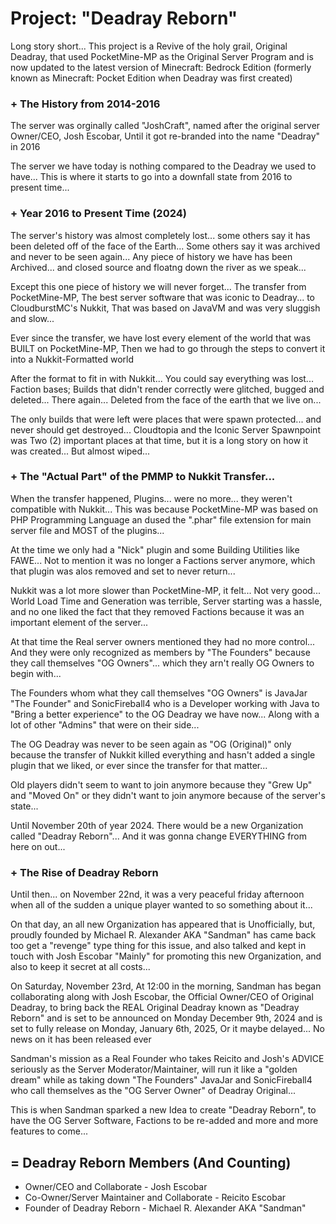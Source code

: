 # Project: "Deadray Reborn"
Long story short... This project is a Revive of the holy grail, Original Deadray, that used PocketMine-MP as the Original Server Program and is now updated to the latest version of Minecraft: Bedrock Edition (formerly known as Minecraft: Pocket Edition when Deadray was first created)

### + The History from 2014-2016
The server was orginally called "JoshCraft", named after the original server Owner/CEO, Josh Escobar, Until it got re-branded into the name "Deadray" in 2016

The server we have today is nothing compared to the Deadray we used to have... This is where it starts to go into a downfall state from 2016 to present time...

### + Year 2016 to Present Time (2024)
The server's history was almost completely lost... some others say it has been deleted off of the face of the Earth... Some others say it was archived and never to be seen again... Any piece of history we have has been Archived... and closed source and floatng down the river as we speak...

Except this one piece of history we will never forget... The transfer from PocketMine-MP, The best server software that was iconic to Deadray... to CloudburstMC's Nukkit, That was based on JavaVM and was very sluggish and slow...

Ever since the transfer, we have lost every element of the world that was BUILT on PocketMine-MP, Then we had to go through the steps to convert it into a Nukkit-Formatted world

After the format to fit in with Nukkit... You could say everything was lost... Faction bases; Builds that didn't render correctly were glitched, bugged and deleted... There again... Deleted from the face of the earth that we live on...

The only builds that were left were places that were spawn protected... and never should get destroyed... Cloudtopia and the Iconic Server Spawnpoint was Two (2) important places at that time, but it is a long story on how it was created... But almost wiped...

### + The "Actual Part" of the PMMP to Nukkit Transfer...
When the transfer happened, Plugins... were no more... they weren't compatible with Nukkit... This was because PocketMine-MP was based on PHP Programming Language an dused the ".phar" file extension for main server file and MOST of the plugins...

At the time we only had a "Nick" plugin and some Building Utilities like FAWE... Not to mention it was no longer a Factions server anymore, which that plugin was alos removed and set to never return...

Nukkit was a lot more slower than PocketMine-MP, it felt... Not very good... World Load Time and Generation was terrible, Server starting was a hassle, and no one liked the fact that they removed Factions because it was an important element of the server...

At that time the Real server owners mentioned they had no more control... And they were only recognized as members by "The Founders" because they call themselves "OG Owners"... which they arn't really OG Owners to begin with...

The Founders whom what they call themselves "OG Owners" is JavaJar "The Founder" and SonicFireball4 who is a Developer working with Java to "Bring a better experience" to the OG Deadray we have now... Along with a lot of other "Admins" that were on their side...

The OG Deadray was never to be seen again as "OG (Original)" only because the transfer of Nukkit killed everything and hasn't added a single plugin that we liked, or ever since the transfer for that matter...

Old players didn't seem to want to join anymore because they "Grew Up" and "Moved On" or they didn't want to join anymore because of the server's state...

Until November 20th of year 2024. There would be a new Organization called "Deadray Reborn"... And it was gonna change EVERYTHING from here on out...

### + The Rise of Deadray Reborn
Until then... on November 22nd, it was a very peaceful friday afternoon when all of the sudden a unique player wanted to so something about it...

On that day, an all new Organization has appeared that is Unofficially, but, proudly founded by Michael R. Alexander AKA "Sandman" has came back too get a "revenge" type thing for this issue, and also talked and kept in touch with Josh Escobar "Mainly" for promoting this new Organization, and also to keep it secret at all costs...

On Saturday, November 23rd, At 12:00 in the morning, Sandman has began collaborating along with Josh Escobar, the Official Owner/CEO of Original Deadray, to bring back the REAL Original Deadray known as "Deadray Reborn" and is set to be announced on Monday December 9th, 2024 and is set to fully release on Monday, January 6th, 2025, Or it maybe delayed... No news on it has been released ever 

Sandman's mission as a Real Founder who takes Reicito and Josh's ADVICE seriously as the Server Moderator/Maintainer, will run it like a "golden dream" while as taking down "The Founders" JavaJar and SonicFireball4 who call themselves as the "OG Server Owner" of Deadray Original...

This is when Sandman sparked a new Idea to create "Deadray Reborn", to have the OG Server Software, Factions to be re-added and more and more features to come...

## = Deadray Reborn Members (And Counting)
- Owner/CEO and Collaborate - Josh Escobar
- Co-Owner/Server Maintainer and Collaborate - Reicito Escobar
- Founder of Deadray Reborn - Michael R. Alexander AKA "Sandman"
